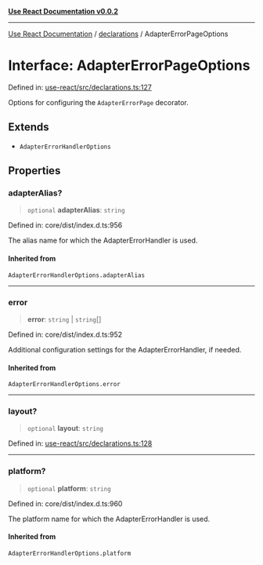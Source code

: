 [**Use React Documentation v0.0.2**](../../README.md)

***

[Use React Documentation](../../modules.md) / [declarations](../README.md) / AdapterErrorPageOptions

# Interface: AdapterErrorPageOptions

Defined in: [use-react/src/declarations.ts:127](https://github.com/stonemjs/use-react/blob/0635de04acc6b3a5c28dcf07d1e12a39a8b5e0b9/src/declarations.ts#L127)

Options for configuring the `AdapterErrorPage` decorator.

## Extends

- `AdapterErrorHandlerOptions`

## Properties

### adapterAlias?

> `optional` **adapterAlias**: `string`

Defined in: core/dist/index.d.ts:956

The alias name for which the AdapterErrorHandler is used.

#### Inherited from

`AdapterErrorHandlerOptions.adapterAlias`

***

### error

> **error**: `string` \| `string`[]

Defined in: core/dist/index.d.ts:952

Additional configuration settings for the AdapterErrorHandler, if needed.

#### Inherited from

`AdapterErrorHandlerOptions.error`

***

### layout?

> `optional` **layout**: `string`

Defined in: [use-react/src/declarations.ts:128](https://github.com/stonemjs/use-react/blob/0635de04acc6b3a5c28dcf07d1e12a39a8b5e0b9/src/declarations.ts#L128)

***

### platform?

> `optional` **platform**: `string`

Defined in: core/dist/index.d.ts:960

The platform name for which the AdapterErrorHandler is used.

#### Inherited from

`AdapterErrorHandlerOptions.platform`
